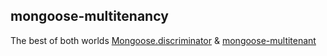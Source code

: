 ## mongoose-multitenancy

The best of both worlds [Mongoose.discriminator](http://mongoosejs.com/docs/discriminators.html) &amp; [mongoose-multitenant](https://github.com/rosshinkley/mongoose-multitenant)
